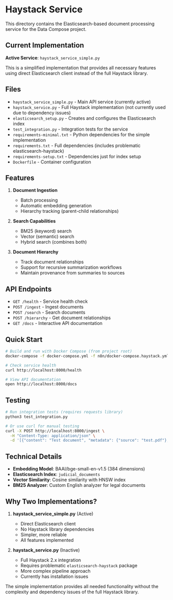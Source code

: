# Haystack Service

This directory contains the Elasticsearch-based document processing service for the Data Compose project.

## Current Implementation

**Active Service**: `haystack_service_simple.py`

This is a simplified implementation that provides all necessary features using direct Elasticsearch client instead of the full Haystack library.

## Files

- `haystack_service_simple.py` - Main API service (currently active)
- `haystack_service.py` - Full Haystack implementation (not currently used due to dependency issues)
- `elasticsearch_setup.py` - Creates and configures the Elasticsearch index
- `test_integration.py` - Integration tests for the service
- `requirements-minimal.txt` - Python dependencies for the simple implementation
- `requirements.txt` - Full dependencies (includes problematic elasticsearch-haystack)
- `requirements-setup.txt` - Dependencies just for index setup
- `Dockerfile` - Container configuration

## Features

1. **Document Ingestion**
   - Batch processing
   - Automatic embedding generation
   - Hierarchy tracking (parent-child relationships)

2. **Search Capabilities**
   - BM25 (keyword) search
   - Vector (semantic) search
   - Hybrid search (combines both)

3. **Document Hierarchy**
   - Track document relationships
   - Support for recursive summarization workflows
   - Maintain provenance from summaries to sources

## API Endpoints

- `GET /health` - Service health check
- `POST /ingest` - Ingest documents
- `POST /search` - Search documents
- `POST /hierarchy` - Get document relationships
- `GET /docs` - Interactive API documentation

## Quick Start

```bash
# Build and run with Docker Compose (from project root)
docker-compose -f docker-compose.yml -f n8n/docker-compose.haystack.yml up -d

# Check service health
curl http://localhost:8000/health

# View API documentation
open http://localhost:8000/docs
```

## Testing

```bash
# Run integration tests (requires requests library)
python3 test_integration.py

# Or use curl for manual testing
curl -X POST http://localhost:8000/ingest \
  -H "Content-Type: application/json" \
  -d '[{"content": "Test document", "metadata": {"source": "test.pdf"}, "document_type": "source_document", "hierarchy_level": 0}]'
```

## Technical Details

- **Embedding Model**: BAAI/bge-small-en-v1.5 (384 dimensions)
- **Elasticsearch Index**: `judicial_documents`
- **Vector Similarity**: Cosine similarity with HNSW index
- **BM25 Analyzer**: Custom English analyzer for legal documents

## Why Two Implementations?

1. **haystack_service_simple.py** (Active)
   - Direct Elasticsearch client
   - No Haystack library dependencies
   - Simpler, more reliable
   - All features implemented

2. **haystack_service.py** (Inactive)
   - Full Haystack 2.x integration
   - Requires problematic `elasticsearch-haystack` package
   - More complex pipeline approach
   - Currently has installation issues

The simple implementation provides all needed functionality without the complexity and dependency issues of the full Haystack library.